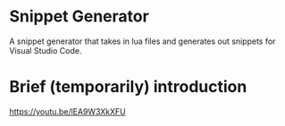 # Snippet Generator

A snippet generator that takes in lua files and generates out snippets for Visual Studio Code.

# Brief (temporarily) introduction
https://youtu.be/lEA9W3XkXFU
